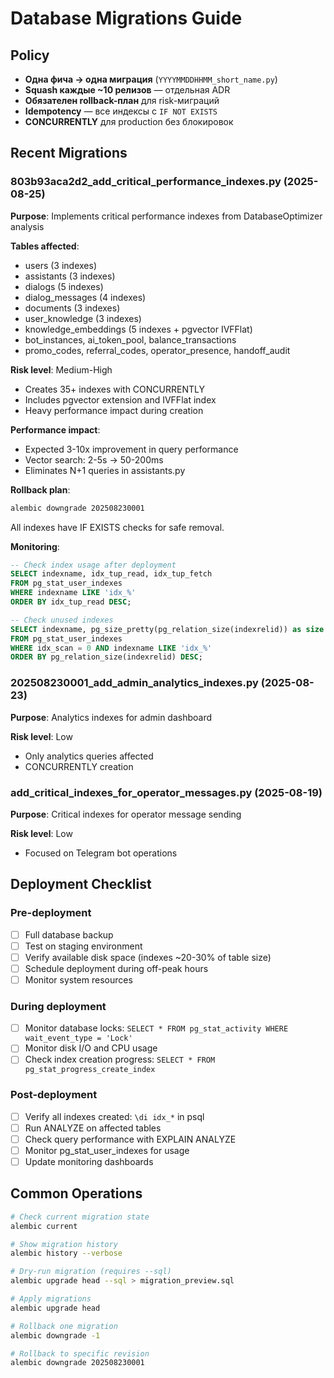 # Database Migrations Guide

## Policy

- **Одна фича → одна миграция** (`YYYYMMDDHHMM_short_name.py`)
- **Squash каждые ~10 релизов** — отдельная ADR
- **Обязателен rollback-план** для risk-миграций
- **Idempotency** — все индексы с `IF NOT EXISTS`
- **CONCURRENTLY** для production без блокировок

## Recent Migrations

### 803b93aca2d2_add_critical_performance_indexes.py (2025-08-25)

**Purpose**: Implements critical performance indexes from DatabaseOptimizer analysis

**Tables affected**:
- users (3 indexes)
- assistants (3 indexes)  
- dialogs (5 indexes)
- dialog_messages (4 indexes)
- documents (3 indexes)
- user_knowledge (3 indexes)
- knowledge_embeddings (5 indexes + pgvector IVFFlat)
- bot_instances, ai_token_pool, balance_transactions
- promo_codes, referral_codes, operator_presence, handoff_audit

**Risk level**: Medium-High
- Creates 35+ indexes with CONCURRENTLY
- Includes pgvector extension and IVFFlat index
- Heavy performance impact during creation

**Performance impact**:
- Expected 3-10x improvement in query performance
- Vector search: 2-5s → 50-200ms
- Eliminates N+1 queries in assistants.py

**Rollback plan**: 
```bash
alembic downgrade 202508230001
```
All indexes have IF EXISTS checks for safe removal.

**Monitoring**:
```sql
-- Check index usage after deployment
SELECT indexname, idx_tup_read, idx_tup_fetch 
FROM pg_stat_user_indexes 
WHERE indexname LIKE 'idx_%'
ORDER BY idx_tup_read DESC;

-- Check unused indexes
SELECT indexname, pg_size_pretty(pg_relation_size(indexrelid)) as size
FROM pg_stat_user_indexes 
WHERE idx_scan = 0 AND indexname LIKE 'idx_%'
ORDER BY pg_relation_size(indexrelid) DESC;
```

### 202508230001_add_admin_analytics_indexes.py (2025-08-23)

**Purpose**: Analytics indexes for admin dashboard

**Risk level**: Low
- Only analytics queries affected
- CONCURRENTLY creation

### add_critical_indexes_for_operator_messages.py (2025-08-19)

**Purpose**: Critical indexes for operator message sending

**Risk level**: Low  
- Focused on Telegram bot operations

## Deployment Checklist

### Pre-deployment
- [ ] Full database backup
- [ ] Test on staging environment
- [ ] Verify available disk space (indexes ~20-30% of table size)
- [ ] Schedule deployment during off-peak hours
- [ ] Monitor system resources

### During deployment
- [ ] Monitor database locks: `SELECT * FROM pg_stat_activity WHERE wait_event_type = 'Lock'`
- [ ] Monitor disk I/O and CPU usage
- [ ] Check index creation progress: `SELECT * FROM pg_stat_progress_create_index`

### Post-deployment
- [ ] Verify all indexes created: `\di idx_*` in psql
- [ ] Run ANALYZE on affected tables
- [ ] Check query performance with EXPLAIN ANALYZE
- [ ] Monitor pg_stat_user_indexes for usage
- [ ] Update monitoring dashboards

## Common Operations

```bash
# Check current migration state
alembic current

# Show migration history  
alembic history --verbose

# Dry-run migration (requires --sql)
alembic upgrade head --sql > migration_preview.sql

# Apply migrations
alembic upgrade head

# Rollback one migration
alembic downgrade -1

# Rollback to specific revision
alembic downgrade 202508230001
```
